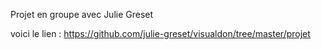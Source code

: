 Projet en groupe avec Julie Greset 

voici le lien : https://github.com/julie-greset/visualdon/tree/master/projet 
